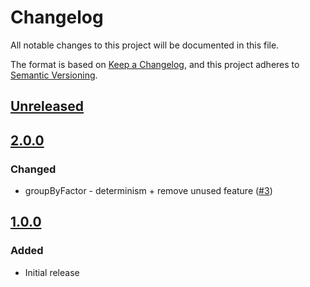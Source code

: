 # Changelog

All notable changes to this project will be documented in this file.

The format is based on [Keep a Changelog](https://keepachangelog.com/en/1.0.0/),
and this project adheres to [Semantic Versioning](https://semver.org/spec/v2.0.0.html).

## [Unreleased]

## [2.0.0]

### Changed

- groupByFactor - determinism + remove unused feature ([#3](https://github.com/MetaMask/bify-module-groups/pull/3))

## [1.0.0]

### Added

- Initial release

[Unreleased]: https://github.com/MetaMask/bify-module-groups/compare/v2.0.0...HEAD
[2.0.0]: https://github.com/MetaMask/bify-module-groups/compare/v1.0.0...v2.0.0
[1.0.0]: https://github.com/MetaMask/bify-module-groups/releases/tag/v1.0.0
